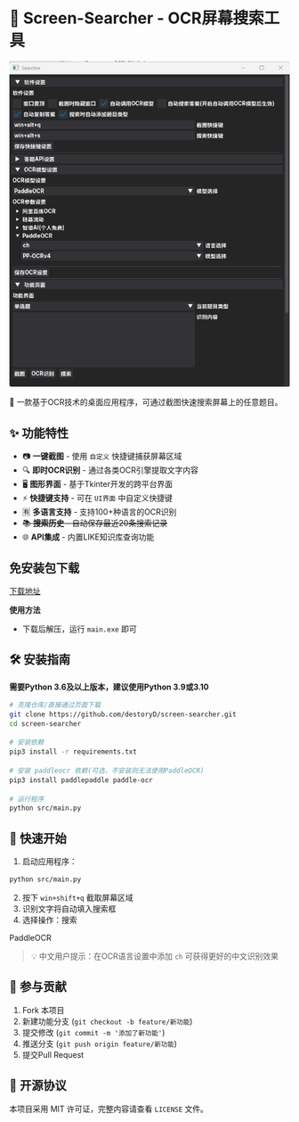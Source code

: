 # 🚀 Screen-Searcher - OCR屏幕搜索工具

![演示截图](./index.png)

📌 一款基于OCR技术的桌面应用程序，可通过截图快速搜索屏幕上的任意题目。

## ✨ 功能特性

- 📷 **一键截图** - 使用 `自定义` 快捷键捕获屏幕区域
- 🔍 **即时OCR识别** - 通过各类OCR引擎提取文字内容
- 🖥️ **图形界面** - 基于Tkinter开发的跨平台界面
- ⚡ **快捷键支持** - 可在 `UI界面` 中自定义快捷键
- 🈶 **多语言支持** - 支持100+种语言的OCR识别
- ~~📚 **搜索历史** - 自动保存最近20条搜索记录~~
- 🌐 **API集成** - 内置LIKE知识库查询功能

## 免安装包下载
[下载地址](https://github.com/destoryD/screen-searcher/releases)

**使用方法**
- 下载后解压，运行 `main.exe` 即可

## 🛠️ 安装指南

**需要Python 3.6及以上版本，建议使用Python 3.9或3.10**
```bash
# 克隆仓库/直接通过页面下载
git clone https://github.com/destoryD/screen-searcher.git
cd screen-searcher

# 安装依赖
pip3 install -r requirements.txt

# 安装 paddleocr 依赖(可选，不安装则无法使用PaddleOCR)
pip3 install paddlepaddle paddle-ocr

# 运行程序
python src/main.py
```

## 🚦 快速开始

1. 启动应用程序：
```bash
python src/main.py
```

2. 按下 `win+shift+q` 截取屏幕区域
3. 识别文字将自动填入搜索框
4. 选择操作：搜索

PaddleOCR
> 💡 中文用户提示：在OCR语言设置中添加 `ch` 可获得更好的中文识别效果

## 🤝 参与贡献

1. Fork 本项目
2. 新建功能分支 (`git checkout -b feature/新功能`)
3. 提交修改 (`git commit -m '添加了新功能'`)
4. 推送分支 (`git push origin feature/新功能`)
5. 提交Pull Request

## 📄 开源协议

本项目采用 MIT 许可证，完整内容请查看 `LICENSE` 文件。

